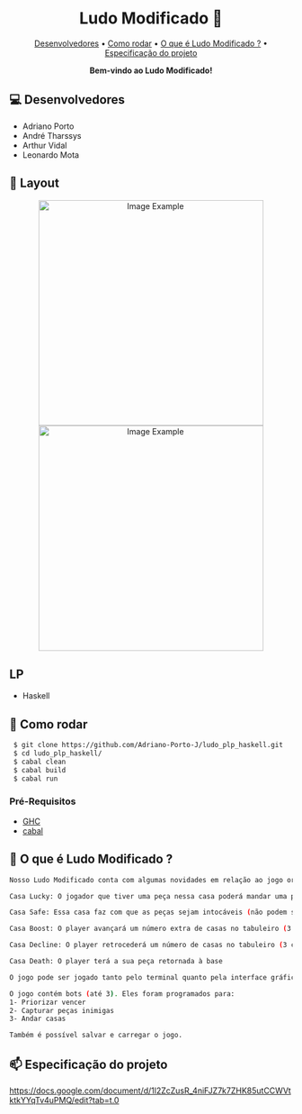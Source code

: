 <h1 align="center" style="font-weight: bold;">Ludo Modificado 🎲</h1>

<p align="center">
 <a href="#tech">Desenvolvedores</a> • 
 <a href="#started">Como rodar</a> • 
  <a href="#colab">O que é Ludo Modificado ?</a> •
 <a href="#contribute">Especificação do projeto</a>
</p>

<p align="center">
    <b>Bem-vindo ao Ludo Modificado!</b>
</p>
<h2 id="technologies">💻 Desenvolvedores</h2>

- Adriano Porto
- André Tharssys
- Arthur Vidal
- Leonardo Mota
<h2 id="layout">🎨 Layout</h2>

<p align="center">
    <img src="../.github/example.png" alt="Image Example" width="400px">
    <img src="../.github/example.png" alt="Image Example" width="400px">
</p>

<h2 id="technologies">LP</h2>

- Haskell

<h2 id="started">🚀 Como rodar</h2>

```bash
 $ git clone https://github.com/Adriano-Porto-J/ludo_plp_haskell.git
 $ cd ludo_plp_haskell/
 $ cabal clean
 $ cabal build
 $ cabal run   
```


<h3>Pré-Requisitos</h3>


- [GHC](https://github.com/)
- [cabal](https://github.com)



<h2 id="colab">🤝 O que é Ludo Modificado ?</h2>

```bash
Nosso Ludo Modificado conta com algumas novidades em relação ao jogo original: Existem algumas casas no tabuleiro que são especiais, ou seja, podem oferecer vantagens ou desvantagens aos jogadores!

Casa Lucky: O jogador que tiver uma peça nessa casa poderá mandar uma peça inimiga diretamente para a base

Casa Safe: Essa casa faz com que as peças sejam intocáveis (não podem ser capturadas nem sofrer o efeito da casa lucky)

Casa Boost: O player avançará um número extra de casas no tabuleiro (3 casas)

Casa Decline: O player retrocederá um número de casas no tabuleiro (3 casas)

Casa Death: O player terá a sua peça retornada à base

O jogo pode ser jogado tanto pelo terminal quanto pela interface gráfica (basta acessar o main e trocar (debug = True) para jogar pelo terminal e (debug = False) para jogar pela interface gráfica

O jogo contém bots (até 3). Eles foram programados para: 
1- Priorizar vencer
2- Capturar peças inimigas
3- Andar casas 

Também é possível salvar e carregar o jogo.
```




<h2 id="contribute">📫 Especificação do projeto</h2>

https://docs.google.com/document/d/1l2ZcZusR_4niFJZ7k7ZHK85utCCWVtktkYYqTv4uPMQ/edit?tab=t.0


